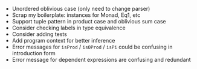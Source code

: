 - Unordered oblivious case (only need to change parser)
- Scrap my boilerplate: instances for Monad, Eq1, etc
- Support tuple pattern in product case and oblivious sum case
- Consider checking labels in type equivalence
- Consider adding tests
- Add program context for better inference
- Error messages for `isProd` / `isOProd` / `isPi` could be confusing in
  introduction form
- Error message for dependent expressions are confusing and redundant
